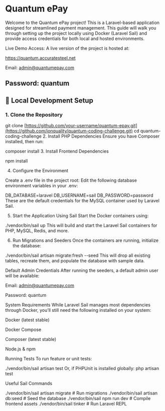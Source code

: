
# Quantum ePay

Welcome to the Quantum ePay project! This is a Laravel-based application designed for streamlined payment management. This guide will walk you through setting up the project locally using Docker (Laravel Sail) and provide access credentials for both local and hosted environments.

Live Demo Access:
A live version of the project is hosted at:

https://quantum.accuratesteel.net

Email: admin@quantumepay.com

Password: quantum
---

## 🚀 Local Development Setup

### 1. Clone the Repository


git clone [https://github.com/your-username/quantum-epay.git](https://github.com/ionquality/quantum-coding-challenge.git)
cd quantum-coding-challenge
2. Install PHP Dependencies
Ensure you have Composer installed, then run:

composer install
3. Install Frontend Dependencies

npm install

4. Configure the Environment
   
Create a .env file in the project root:
Edit the following database environment variables in your .env:

DB_DATABASE=laravel
DB_USERNAME=sail
DB_PASSWORD=password
These are the default credentials for the MySQL container used by Laravel Sail.

5. Start the Application Using Sail
Start the Docker containers using:

./vendor/bin/sail up
This will build and start the Laravel Sail containers for PHP, MySQL, Redis, and more.

6. Run Migrations and Seeders
Once the containers are running, initialize the database:

./vendor/bin/sail artisan migrate:fresh --seed
This will drop all existing tables, recreate them, and populate the database with sample data.

Default Admin Credentials
After running the seeders, a default admin user will be available:

Email: admin@quantumepay.com

Password: quantum

System Requirements
While Laravel Sail manages most dependencies through Docker, you’ll still need the following installed on your system:

Docker (latest stable)

Docker Compose

Composer (latest stable)

Node.js & npm

Running Tests
To run feature or unit tests:

./vendor/bin/sail artisan test
Or, if PHPUnit is installed globally:
php artisan test

Useful Sail Commands

./vendor/bin/sail artisan migrate          # Run migrations
./vendor/bin/sail artisan db:seed          # Seed the database
./vendor/bin/sail npm run dev              # Compile frontend assets
./vendor/bin/sail tinker                   # Run Laravel REPL

